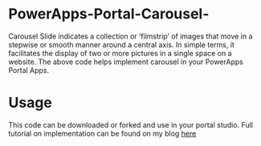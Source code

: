 # PowerApps-Portal-Carousel-
Carousel Slide indicates a collection or ‘filmstrip’ of images that move in a stepwise or smooth manner around a central axis. In simple terms, it facilitates the display of two or more pictures in a single space on a website.
The above code helps implement carousel in your PowerApps Portal Apps.

# Usage
This code can be downloaded or forked and use in your portal studio. Full tutorial on implementation can be found on my blog [here](https://medium.com/@richardkadey/how-to-implement-carousel-in-power-apps-portal-e2214b010395)
